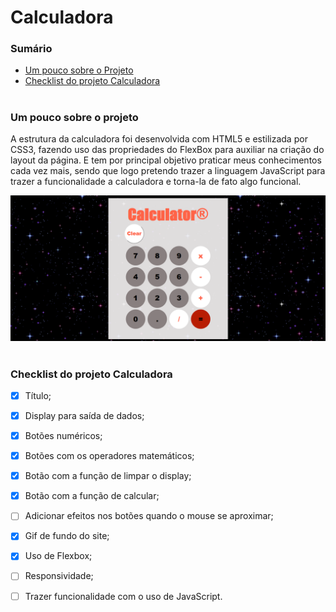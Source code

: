 # **Calculadora**
### Sumário

* <a href="https://github.com/stpn-lopes/Calculadora/README.md#um-pouco-sobre-o-projeto">Um pouco sobre o Projeto</a>
* <a href="https://github.com/stpn-lopes/Calculadora/README.md#-checklist-do-projeto-calculadora-">Checklist do projeto Calculadora</a>

#

<h3>Um pouco sobre o projeto</h3>

<p> A estrutura da calculadora foi desenvolvida com HTML5 e estilizada por CSS3, fazendo uso das propriedades do FlexBox para auxiliar na criação do layout da página. E tem por principal objetivo praticar meus conhecimentos cada vez mais, sendo que logo pretendo trazer a linguagem JavaScript para trazer a funcionalidade a calculadora e torna-la de fato algo funcional. </p>

<img src="/img/example_calculadora.png" alt="example da interface da calculadora">

# 

<h3> Checklist do projeto Calculadora </h3>

- [x] Título;
- [x] Display para saída de dados;
- [x] Botões numéricos;
- [x] Botões com os operadores matemáticos;
- [x] Botão com a função de limpar o display;
- [x] Botão com a função de calcular;
- [ ] Adicionar efeitos nos botões quando o mouse se aproximar;
- [x] Gif de fundo do site;
- [x] Uso de Flexbox;
- [ ] Responsividade;
- [ ] Trazer funcionalidade com o uso de JavaScript.



